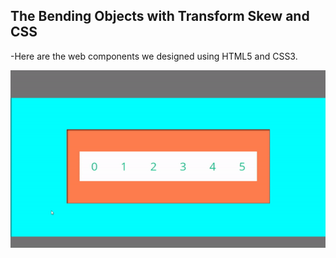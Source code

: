 ## The Bending Objects with Transform Skew and CSS

-Here are the web components we designed using HTML5 and CSS3. 


![gif](https://raw.githubusercontent.com/yhekim/CSS-WORKS/master/The%20Bending%20Objects%20with%20Transform%20Skew%20and%20CSS/bending.gif)